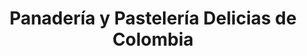---
title: "Panadería y Pastelería Delicias de Colombia"
url: /santo-domingo/panaderia-y-pasteleria-delicias-de-colombia/
shop: Bäckerei
---